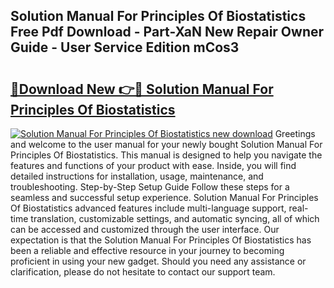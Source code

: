 ## Solution Manual For Principles Of Biostatistics Free Pdf Download - Part-XaN New Repair Owner Guide - User Service Edition mCos3

# <h2><a href="http://bc4760.oget.top/?id=Solution+Manual+For+Principles+Of+Biostatistics">🔗Download New 👉🔴 Solution Manual For Principles Of Biostatistics</a></h2>

[![Solution Manual For Principles Of Biostatistics new download](https://i.imgur.com/5g1atiW.png)](http://bc4760.oget.top/?id=Solution+Manual+For+Principles+Of+Biostatistics)
Greetings and welcome to the user manual for your newly bought Solution Manual For Principles Of Biostatistics. This manual is designed to help you navigate the features and functions of your product with ease. Inside, you will find detailed instructions for installation, usage, maintenance, and troubleshooting. Step-by-Step Setup Guide Follow these steps for a seamless and successful setup experience. Solution Manual For Principles Of Biostatistics advanced features include multi-language support, real-time translation, customizable settings, and automatic syncing, all of which can be accessed and customized through the user interface. Our expectation is that the Solution Manual For Principles Of Biostatistics has been a reliable and effective resource in your journey to becoming proficient in using your new gadget. Should you need any assistance or clarification, please do not hesitate to contact our support team.
